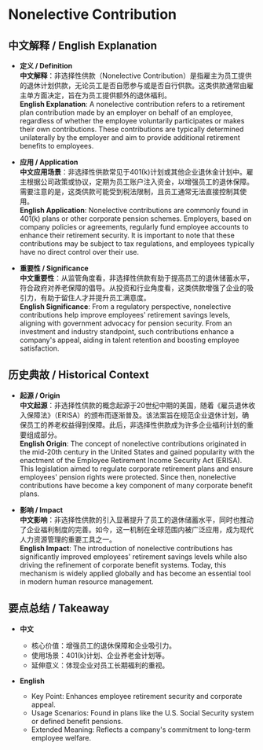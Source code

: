 # Nonelective Contribution

## 中文解释 / English Explanation

* **定义 / Definition**  
  **中文解释**：非选择性供款（Nonelective Contribution）是指雇主为员工提供的退休计划供款，无论员工是否自愿参与或是否自行供款。这类供款通常由雇主单方面决定，旨在为员工提供额外的退休福利。  
  **English Explanation**: A nonelective contribution refers to a retirement plan contribution made by an employer on behalf of an employee, regardless of whether the employee voluntarily participates or makes their own contributions. These contributions are typically determined unilaterally by the employer and aim to provide additional retirement benefits to employees.

* **应用 / Application**  
  **中文应用场景**：非选择性供款常见于401(k)计划或其他企业退休金计划中。雇主根据公司政策或协议，定期为员工账户注入资金，以增强员工的退休保障。需要注意的是，这类供款可能受到税法限制，且员工通常无法直接控制其使用。  
  **English Application**: Nonelective contributions are commonly found in 401(k) plans or other corporate pension schemes. Employers, based on company policies or agreements, regularly fund employee accounts to enhance their retirement security. It is important to note that these contributions may be subject to tax regulations, and employees typically have no direct control over their use.

* **重要性 / Significance**  
  **中文重要性**：从监管角度看，非选择性供款有助于提高员工的退休储蓄水平，符合政府对养老保障的倡导。从投资和行业角度看，这类供款增强了企业的吸引力，有助于留住人才并提升员工满意度。  
  **English Significance**: From a regulatory perspective, nonelective contributions help improve employees' retirement savings levels, aligning with government advocacy for pension security. From an investment and industry standpoint, such contributions enhance a company's appeal, aiding in talent retention and boosting employee satisfaction.

## 历史典故 / Historical Context

* **起源 / Origin**  
  **中文起源**：非选择性供款的概念起源于20世纪中期的美国，随着《雇员退休收入保障法》（ERISA）的颁布而逐渐普及。该法案旨在规范企业退休计划，确保员工的养老权益得到保障。此后，非选择性供款成为许多企业福利计划的重要组成部分。  
  **English Origin**: The concept of nonelective contributions originated in the mid-20th century in the United States and gained popularity with the enactment of the Employee Retirement Income Security Act (ERISA). This legislation aimed to regulate corporate retirement plans and ensure employees' pension rights were protected. Since then, nonelective contributions have become a key component of many corporate benefit plans.

* **影响 / Impact**  
  **中文影响**：非选择性供款的引入显著提升了员工的退休储蓄水平，同时也推动了企业福利制度的完善。如今，这一机制在全球范围内被广泛应用，成为现代人力资源管理的重要工具之一。  
  **English Impact**: The introduction of nonelective contributions has significantly improved employees' retirement savings levels while also driving the refinement of corporate benefit systems. Today, this mechanism is widely applied globally and has become an essential tool in modern human resource management.

## 要点总结 / Takeaway

* **中文**  
  - 核心价值：增强员工的退休保障和企业吸引力。  
  - 使用场景：401(k)计划、企业养老金计划等。  
  - 延伸意义：体现企业对员工长期福利的重视。

* **English**  
  - Key Point: Enhances employee retirement security and corporate appeal.  
  - Usage Scenarios: Found in plans like the U.S. Social Security system or defined benefit pensions.  
   - Extended Meaning: Reflects a company's commitment to long-term employee welfare.